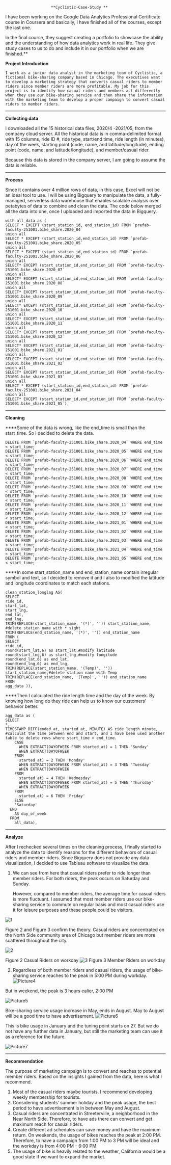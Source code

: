   						**Cyclistic-Case-Study **
						
						
I have been working on the Google Data Analytics Professional Certificate course in Coursera and basically, I have finished all of the courses, except the last one.

In the final course, they suggest creating a portfolio to showcase the ability and the understanding of how data analytics work in real life. They give study cases to us to do and include it in our portfolio when we are finished.**





**Project Introduction**


	I work as a junior data analyst in the marketing team of Cyclistic, a fictional bike-sharing company based in Chicago. The executives want to develop a marketing strategy that converts casual riders to member riders since member riders are more profitable. My job for this project is to identify how casual riders and members act differently when they use our bike-sharing service and then share the information with the marketing team to develop a proper campaign to convert casual riders to member riders.

************************************************************************************

**Collecting data**


   I downloaded all the 15 historical data files, 2020/4 -2021/05, from the company cloud server. All the historical data is in comma-delimited format with 15 columns, ride ID #, ride type, start/end time, ride length (in minutes), day of the week, starting point (code, name, and latitude/longitude), ending point (code, name, and latitude/longitude), and member/casual rider.


   Because this data is stored in the company server, I am going to assume the data is reliable.

********************************************************************************
**Process** 


Since it contains over 4 million rows of data, in this case, Excel will not be an ideal tool to use.  I will be using Bigquery to manipulate the data, a fully-managed, serverless data warehouse that enables scalable analysis over petabytes of data to combine and clean the data. 
The code below merged all the data into one, once I uploaded and imported the data in Bigquery.

	with all_data as (
	SELECT * EXCEPT (start_station_id, end_station_id) FROM `prefab-faculty-251001.bike_share.2020_04` 
	union all
	SELECT * EXCEPT (start_station_id,end_station_id) FROM `prefab-faculty-251001.bike_share.2020_05` 
	union all
	SELECT * EXCEPT (start_station_id,end_station_id) FROM `prefab-faculty-251001.bike_share.2020_06`
	union all
	SELECT* EXCEPT (start_station_id,end_station_id) FROM `prefab-faculty-251001.bike_share.2020_07` 
	union all
	SELECT* EXCEPT (start_station_id,end_station_id) FROM `prefab-faculty-251001.bike_share.2020_08` 
	union all
	SELECT* EXCEPT (start_station_id,end_station_id) FROM `prefab-faculty-251001.bike_share.2020_09` 
	union all
	SELECT* EXCEPT (start_station_id,end_station_id) FROM `prefab-faculty-251001.bike_share.2020_10` 
	union all
	SELECT* EXCEPT (start_station_id,end_station_id) FROM `prefab-faculty-251001.bike_share.2020_11` 
	union all
	SELECT* EXCEPT (start_station_id,end_station_id) FROM `prefab-faculty-251001.bike_share.2020_12` 
	union all
	SELECT* EXCEPT (start_station_id,end_station_id) FROM `prefab-faculty-251001.bike_share.2021_01` 
	union all
	SELECT* EXCEPT (start_station_id,end_station_id) FROM `prefab-faculty-251001.bike_share.2021_02` 
	union all
	SELECT* EXCEPT (start_station_id,end_station_id) FROM `prefab-faculty-251001.bike_share.2021_03` 
	union all
	SELECT * EXCEPT (start_station_id,end_station_id) FROM `prefab-faculty-251001.bike_share.2021_04` 
	union all
	SELECT* EXCEPT (start_station_id,end_station_id) FROM `prefab-faculty-251001.bike_share.2021_05`),
********************************************************************************
**Cleaning**


****Some of the data is wrong, like the end_time is small than the start_time. So I decided to delete the data.


	DELETE FROM `prefab-faculty-251001.bike_share.2020_04` WHERE end_time < start_time;
	DELETE FROM `prefab-faculty-251001.bike_share.2020_05` WHERE end_time < start_time;
	DELETE FROM `prefab-faculty-251001.bike_share.2020_06` WHERE end_time < start_time;
	DELETE FROM `prefab-faculty-251001.bike_share.2020_07` WHERE end_time < start_time;
	DELETE FROM `prefab-faculty-251001.bike_share.2020_08` WHERE end_time < start_time;
	DELETE FROM `prefab-faculty-251001.bike_share.2020_09` WHERE end_time < start_time;
	DELETE FROM `prefab-faculty-251001.bike_share.2020_10` WHERE end_time < start_time;
	DELETE FROM `prefab-faculty-251001.bike_share.2020_11` WHERE end_time < start_time;
	DELETE FROM `prefab-faculty-251001.bike_share.2020_12` WHERE end_time < start_time;
	DELETE FROM `prefab-faculty-251001.bike_share.2021_01` WHERE end_time < start_time;
	DELETE FROM `prefab-faculty-251001.bike_share.2021_02` WHERE end_time < start_time;
	DELETE FROM `prefab-faculty-251001.bike_share.2021_03` WHERE end_time < start_time;
	DELETE FROM `prefab-faculty-251001.bike_share.2021_04` WHERE end_time < start_time;
	DELETE FROM `prefab-faculty-251001.bike_share.2021_05` WHERE end_time < start_time;	



****In some start_station_name and end_station_name contain irregular symbol and text, so I decided to remove it and I also to modified the latitude and longitude coordinates to match each stations. 




	clean_station_longlag AS(
	SELECT
	ride_id,
	start_lat,
	start_lng,
	end_lat,
	end_lng,
	TRIM(REPLACE(start_station_name, '(*)', '')) start_station_name, #delete station name with * sight
	TRIM(REPLACE(end_station_name, '(*)', '')) end_station_name
	FROM (
	SELECT
	ride_id,
	round(start_lat,6) as start_lat,#modify latitude 
	round(start_lng,6) as start_lng,#modify longitude 
	round(end_lat,6) as end_lat,
	round(end_lng,6) as end_lng,
	TRIM(REPLACE(start_station_name, '(Temp)', '')) start_station_name,#delete station name with Temp
	TRIM(REPLACE(end_station_name, '(Temp)', '')) end_station_name
	FROM
	agg_data )),



****Then I calculated the ride length time and the day of the week. By knowing how long do they ride can help us to know our customers’ behavior better.

	agg_data as (
	SELECT
	*,
	TIMESTAMP_DIFF(ended_at, started_at, MINUTE) AS ride_length_minute, #calculat the time between end and start, and I have been used another table to delete rows where start_time > end_time.
	    CASE
	      WHEN EXTRACT(DAYOFWEEK FROM started_at) = 1 THEN 'Sunday'    
	      WHEN EXTRACT(DAYOFWEEK
	    FROM
	      started_at) = 2 THEN 'Monday'
	      WHEN EXTRACT(DAYOFWEEK FROM started_at) = 3 THEN 'Tuesday'
	      WHEN EXTRACT(DAYOFWEEK
	    FROM
	      started_at) = 4 THEN 'Wednesday'
	      WHEN EXTRACT(DAYOFWEEK FROM started_at) = 5 THEN 'Thursday'
	      WHEN EXTRACT(DAYOFWEEK
	    FROM
	      started_at) = 6 THEN 'Friday'
	    ELSE
	    'Saturday'
	  END
	    AS day_of_week
	  FROM
	    all_data),

****************************************************************************************************************
**Analyze**

After I rechecked several times on the cleaning process, I finally started to analyze the data to identify reasons for the different behaviors of casual riders and member riders.
Since Bigquery does not provide any data visualization, I decided to use Tableau software to visualize the data.

1. We can see from here that casual riders prefer to ride longer than member riders. For both riders, the peak occurs on Saturday and Sunday.
 
	However, compared to member riders, the average time for casual riders is more fluctuant. I assumed that most member riders use our bike-sharing service to commute on regular basis and most casual riders use it for leisure purposes and these people could be visitors.

	
 ![1](https://user-images.githubusercontent.com/63176613/127579623-b6265f55-2e1a-49c9-9f71-1dfd27ff6a2c.png)
 
 
Figure 2 and Figure 3 confirm the theory. Casual riders are concentrated on the North Side community area of Chicago but member riders are more scattered throughout the city.


![2](https://user-images.githubusercontent.com/63176613/127579688-aca72d1b-6466-4c58-bd24-be380de73faf.png)

Figure 2 Casual Riders on workday
![3](https://user-images.githubusercontent.com/63176613/127579691-783eef27-b072-46e2-962f-39cd865da752.png)
	Figure 3 Member Riders on workday
 
 
 
 

2. Regardless of both member riders and casual riders, the usage of bike-sharing service reaches to the peak in 5:00 PM during workday.
 ![Picture4](https://user-images.githubusercontent.com/63176613/127579794-c72ccf81-b9b0-41d2-bcbd-5f6c48294c8b.png)	

But in weekend, the peak is 3 hours ealier, 2:00 PM
 
![Picture5](https://user-images.githubusercontent.com/63176613/127579862-acbfb851-83c1-4fb3-827a-64f28c06498a.png)



Bike-sharing service usage increase in May, ends in August. May to August will be a good time to have advertisement. 
 ![Picture6](https://user-images.githubusercontent.com/63176613/127579895-6696ddbf-05fd-463d-94c3-1ba02464a9f6.png)


This is bike usage in January and the tuning point starts on 27. But we do not have any further data in January, but still the marketing team can use it as a reference for the future.
 
![Picture7](https://user-images.githubusercontent.com/63176613/127579902-c8001509-6402-4153-a480-b0d016508962.png)



****************************************************
**Recommendation**


The purpose of marketing campaign is to convert and reaches to potential member riders. Based on the insights I gained from the data, here is what I recommend.

1.	Most of the casual riders maybe tourists. I recommend developing weekly membership for tourists. 
2.	Considering students’ summer holiday and the peak usage, the best period to have advertisement is in between May and August. 
3.	Casual riders are concentrated in Streeterville, a neighborhood in the Near North Side. Therefore, to have ads there can convert and get maximum reach for casual riders.
4.	Create different ad schedules can save money and have the maximum return. On weekends, the usage of bikes reaches the peak at 2:00 PM. Therefore, to have a campaign from 1:00 PM to 3 PM will be ideal and the workday is from 4:00 PM – 6:00 PM.
5.	The usage of bike is heavily related to the weather, California would be a good state if we want to expand the market.
